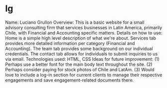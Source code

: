 # lg
Name: Luciano Grullon
Overview: This is a basic website for a small advisory consulting firm that services businesses in Latin America, primarily Chile, with Financial and Accounting specific matters.
Details on how to use: Home is a simple high level description of what we're about. Services tab provides more detailed information per category (Financial and Accounting). The team tab provides some background on our individual credentials. The contact tab allows for individuals to submit inquiries to us via email.
Technologies used: HTML, CSS
Ideas for future improvement: (1) Perhaps use a better font for the main body text throughout the site. (2) Perhaps consider paying for stock photos of Chile and LatAm. (3) Would love to include a log-in section for current clients to manage their respective engagements and save engagement-related documents there. 
